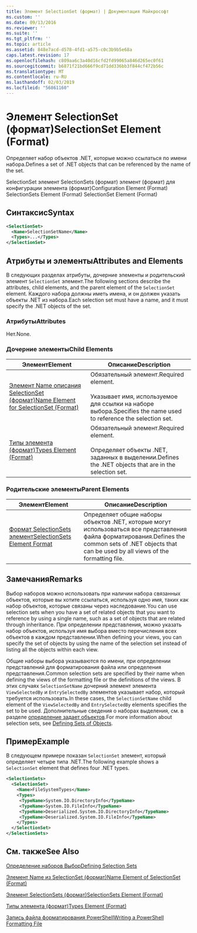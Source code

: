 ```yaml
---
title: Элемент SelectionSet (формат) | Документация Майкрософт
ms.custom: ''
ms.date: 09/13/2016
ms.reviewer: ''
ms.suite: ''
ms.tgt_pltfrm: ''
ms.topic: article
ms.assetid: 848e7acd-d578-4fd1-a575-c0c3b9b5e68a
caps.latest.revision: 17
ms.openlocfilehash: c809aa6c3a40d16cfd2fd99065a846d265ec0f61
ms.sourcegitcommit: b6871f21bd666f9cd71dd336bb3f844cf472b56c
ms.translationtype: MT
ms.contentlocale: ru-RU
ms.lasthandoff: 02/03/2019
ms.locfileid: "56861160"
---
```

# <a name="selectionset-element-format"></a><span data-ttu-id="ec97a-102">Элемент SelectionSet (формат)</span><span class="sxs-lookup"><span data-stu-id="ec97a-102">SelectionSet Element (Format)</span></span>

<span data-ttu-id="ec97a-103">Определяет набор объектов .NET, которые можно ссылаться по имени набора.</span><span class="sxs-lookup"><span data-stu-id="ec97a-103">Defines a set of .NET objects that can be referenced by the name of the set.</span></span>

<span data-ttu-id="ec97a-104">SelectionSet элемент SelectionSets (формат) элемент (формат) для конфигурации элемента (формат)</span><span class="sxs-lookup"><span data-stu-id="ec97a-104">Configuration Element (Format) SelectionSets Element (Format) SelectionSet Element (Format)</span></span>

## <a name="syntax"></a><span data-ttu-id="ec97a-105">Синтаксис</span><span class="sxs-lookup"><span data-stu-id="ec97a-105">Syntax</span></span>

```xml
<SelectionSet>
  <Name>SelectionSetName</Name>
  <Types>...</Types>
</SelectionSet>
```

## <a name="attributes-and-elements"></a><span data-ttu-id="ec97a-106">Атрибуты и элементы</span><span class="sxs-lookup"><span data-stu-id="ec97a-106">Attributes and Elements</span></span>

<span data-ttu-id="ec97a-107">В следующих разделах атрибуты, дочерние элементы и родительский элемент `SelectionSet` элемент.</span><span class="sxs-lookup"><span data-stu-id="ec97a-107">The following sections describe the attributes, child elements, and the parent element of the `SelectionSet` element.</span></span> <span data-ttu-id="ec97a-108">Каждого набора должны иметь имена, и он должен указать объекты .NET из набора.</span><span class="sxs-lookup"><span data-stu-id="ec97a-108">Each selection set must have a name, and it must specify the .NET objects of the set.</span></span>

### <a name="attributes"></a><span data-ttu-id="ec97a-109">Атрибуты</span><span class="sxs-lookup"><span data-stu-id="ec97a-109">Attributes</span></span>

<span data-ttu-id="ec97a-110">Нет.</span><span class="sxs-lookup"><span data-stu-id="ec97a-110">None.</span></span>

### <a name="child-elements"></a><span data-ttu-id="ec97a-111">Дочерние элементы</span><span class="sxs-lookup"><span data-stu-id="ec97a-111">Child Elements</span></span>

|<span data-ttu-id="ec97a-112">Элемент</span><span class="sxs-lookup"><span data-stu-id="ec97a-112">Element</span></span>|<span data-ttu-id="ec97a-113">Описание</span><span class="sxs-lookup"><span data-stu-id="ec97a-113">Description</span></span>|
|-------------|-----------------|
|[<span data-ttu-id="ec97a-114">Элемент Name описания SelectionSet (формат)</span><span class="sxs-lookup"><span data-stu-id="ec97a-114">Name Element for SelectionSet (Format)</span></span>](./name-element-for-selectionset-format.md)|<span data-ttu-id="ec97a-115">Обязательный элемент.</span><span class="sxs-lookup"><span data-stu-id="ec97a-115">Required element.</span></span><br /><br /> <span data-ttu-id="ec97a-116">Указывает имя, используемое для ссылки на наборе выбора.</span><span class="sxs-lookup"><span data-stu-id="ec97a-116">Specifies the name used to reference the selection set.</span></span>|
|[<span data-ttu-id="ec97a-117">Типы элемента (формат)</span><span class="sxs-lookup"><span data-stu-id="ec97a-117">Types Element (Format)</span></span>](./types-element-for-selectionset-format.md)|<span data-ttu-id="ec97a-118">Обязательный элемент.</span><span class="sxs-lookup"><span data-stu-id="ec97a-118">Required element.</span></span><br /><br /> <span data-ttu-id="ec97a-119">Определяет объекты .NET, заданных в выделении.</span><span class="sxs-lookup"><span data-stu-id="ec97a-119">Defines the .NET objects that are in the selection set.</span></span>|

### <a name="parent-elements"></a><span data-ttu-id="ec97a-120">Родительские элементы</span><span class="sxs-lookup"><span data-stu-id="ec97a-120">Parent Elements</span></span>

|<span data-ttu-id="ec97a-121">Элемент</span><span class="sxs-lookup"><span data-stu-id="ec97a-121">Element</span></span>|<span data-ttu-id="ec97a-122">Описание</span><span class="sxs-lookup"><span data-stu-id="ec97a-122">Description</span></span>|
|-------------|-----------------|
|[<span data-ttu-id="ec97a-123">Формат SelectionSets элемент</span><span class="sxs-lookup"><span data-stu-id="ec97a-123">SelectionSets Element Format</span></span>](./selectionsets-element-format.md)|<span data-ttu-id="ec97a-124">Определяет общие наборы объектов .NET, которые могут использоваться все представления файла форматирования.</span><span class="sxs-lookup"><span data-stu-id="ec97a-124">Defines the common sets of .NET objects that can be used by all views of the formatting file.</span></span>|

## <a name="remarks"></a><span data-ttu-id="ec97a-125">Замечания</span><span class="sxs-lookup"><span data-stu-id="ec97a-125">Remarks</span></span>

<span data-ttu-id="ec97a-126">Выбор наборов можно использовать при наличии набора связанных объектов, которые вы хотите ссылаться, используя одно имя, таких как набор объектов, которые связаны через наследование.</span><span class="sxs-lookup"><span data-stu-id="ec97a-126">You can use selection sets when you have a set of related objects that you want to reference by using a single name, such as a set of objects that are related through inheritance.</span></span> <span data-ttu-id="ec97a-127">При определении представления, можно указать набор объектов, используя имя выбора вместо перечисления всех объектов в каждом представлении.</span><span class="sxs-lookup"><span data-stu-id="ec97a-127">When defining your views, you can specify the set of objects by using the name of the selection set instead of listing all the objects within each view.</span></span>

<span data-ttu-id="ec97a-128">Общие наборы выбора указываются по имени, при определении представлений для форматирования файла или определения представления.</span><span class="sxs-lookup"><span data-stu-id="ec97a-128">Common selection sets are specified by their name when defining the views of the formatting file or the definitions of the views.</span></span> <span data-ttu-id="ec97a-129">В этих случаях `SelectionSetName` дочерний элемент элемента `ViewSelectedBy` и `EntrySelectedBy` элементов указывает набор, который требуется использовать.</span><span class="sxs-lookup"><span data-stu-id="ec97a-129">In these cases, the `SelectionSetName` child element of the `ViewSelectedBy` and `EntrySelectedBy` elements specifies the set to be used.</span></span> <span data-ttu-id="ec97a-130">Дополнительные сведения о наборах выделения, см. в разделе [определение задает объектов](./defining-selection-sets.md).</span><span class="sxs-lookup"><span data-stu-id="ec97a-130">For more information about selection sets, see [Defining Sets of Objects](./defining-selection-sets.md).</span></span>

## <a name="example"></a><span data-ttu-id="ec97a-131">Пример</span><span class="sxs-lookup"><span data-stu-id="ec97a-131">Example</span></span>

<span data-ttu-id="ec97a-132">В следующем примере показан `SelectionSet` элемент, который определяет четыре типа .NET.</span><span class="sxs-lookup"><span data-stu-id="ec97a-132">The following example shows a `SelectionSet` element that defines four .NET types.</span></span>

```xml
<SelectionSets>
  <SelectionSet>
    <Name>FileSystemTypes</Name>
    <Types>
     <TypeName>System.IO.DirectoryInfo</TypeName>
     <TypeName>System.IO.FileInfo</TypeName>
     <TypeName>Deserialized.System.IO.DirectoryInfo</TypeName>
     <TypeName>Deserialized.System.IO.FileInfo</TypeName>
    </Types>
  </SelectionSet>
</SelectionSets>
```

## <a name="see-also"></a><span data-ttu-id="ec97a-133">См. также</span><span class="sxs-lookup"><span data-stu-id="ec97a-133">See Also</span></span>

[<span data-ttu-id="ec97a-134">Определение наборов Выбор</span><span class="sxs-lookup"><span data-stu-id="ec97a-134">Defining Selection Sets</span></span>](./defining-selection-sets.md)

[<span data-ttu-id="ec97a-135">Элемент Name из SelectionSet (формат)</span><span class="sxs-lookup"><span data-stu-id="ec97a-135">Name Element of SelectionSet (Format)</span></span>](./name-element-for-selectionset-format.md)

[<span data-ttu-id="ec97a-136">Элемент SelectionSets (формат)</span><span class="sxs-lookup"><span data-stu-id="ec97a-136">SelectionSets Element (Format)</span></span>](./selectionsets-element-format.md)

[<span data-ttu-id="ec97a-137">Типы элемента (формат)</span><span class="sxs-lookup"><span data-stu-id="ec97a-137">Types Element (Format)</span></span>](./types-element-for-selectionset-format.md)

[<span data-ttu-id="ec97a-138">Запись файла форматирования PowerShell</span><span class="sxs-lookup"><span data-stu-id="ec97a-138">Writing a PowerShell Formatting File</span></span>](./writing-a-powershell-formatting-file.md)
